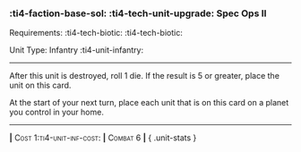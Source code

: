 ### :ti4-faction-base-sol: :ti4-tech-unit-upgrade: **Spec Ops II**

Requirements: :ti4-tech-biotic: :ti4-tech-biotic:

Unit Type: Infantry :ti4-unit-infantry:

---

After this unit is destroyed, roll 1 die.
If the result is 5 or greater, place the unit on this card.

At the start of your next turn, place each unit that is on this card on a planet you control in your home.

---

__|__ <span style="font-variant:small-caps;">Cost 1:ti4-unit-inf-cost:</span> __|__ <span style="font-variant:small-caps;">Combat 6</span> __|__
{ .unit-stats }
